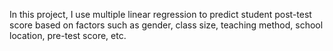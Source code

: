 In this project, I use multiple linear regression to predict student post-test score based on factors such as gender, class size, teaching method, school location, pre-test score, etc.

